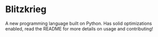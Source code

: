 # Blitzkrieg
A new programming language built on Python. Has solid optimizations enabled, read the README for more details on usage and contributing!
